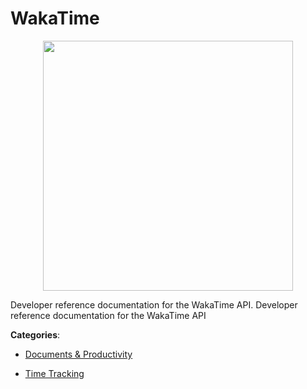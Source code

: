 # WakaTime
<p align="center">
    <img width="400" src="https://raw.githubusercontent.com/apis-list/apis-list/apis/wakatime/logo_256x256.png" />
</p>

Developer reference documentation for the WakaTime API.  Developer reference documentation for the WakaTime API



**Categories**:

- [Documents & Productivity](https://github.com/apis-list/apis-list#documents-and-productivity)

- [Time Tracking](https://github.com/apis-list/apis-list#time-tracking)




